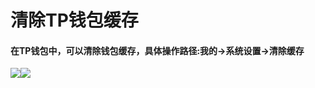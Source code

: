 # 清除TP钱包缓存

#### 在TP钱包中，可以清除钱包缓存，具体操作路径:我的->系统设置->清除缓存 <a href="#zai-tp-qian-bao-zhong-ke-yi-qing-chu-qian-bao-huan-cun-ju-ti-cao-zuo-lu-jing-wo-de-xi-tong-she-zhi-q" id="zai-tp-qian-bao-zhong-ke-yi-qing-chu-qian-bao-huan-cun-ju-ti-cao-zuo-lu-jing-wo-de-xi-tong-she-zhi-q"></a>

![](https://help.tokenpocket.pro/~gitbook/image?url=https%3A%2F%2F213089712-files.gitbook.io%2F%7E%2Ffiles%2Fv0%2Fb%2Fgitbook-x-prod.appspot.com%2Fo%2Fspaces%252FRjeSa1rqnubm9jQ67F9z%252Fuploads%252F4qzasGtsnUyxW4aTiAbL%252F4121652710649_.pic.jpg%3Falt%3Dmedia%26token%3D0d17bab9-27ab-4696-97f9-6106ba67c81d\&width=768\&dpr=4\&quality=100\&sign=dbbe4dc1\&sv=2)![](https://help.tokenpocket.pro/~gitbook/image?url=https%3A%2F%2F213089712-files.gitbook.io%2F%7E%2Ffiles%2Fv0%2Fb%2Fgitbook-x-prod.appspot.com%2Fo%2Fspaces%252FRjeSa1rqnubm9jQ67F9z%252Fuploads%252F4XDM6ZlLfDDT9qwOTNDd%252F4131652710667_.pic.jpg%3Falt%3Dmedia%26token%3Daa83850a-ff19-47d4-883c-2d790a0d3569\&width=768\&dpr=4\&quality=100\&sign=3ded66f1\&sv=2)
